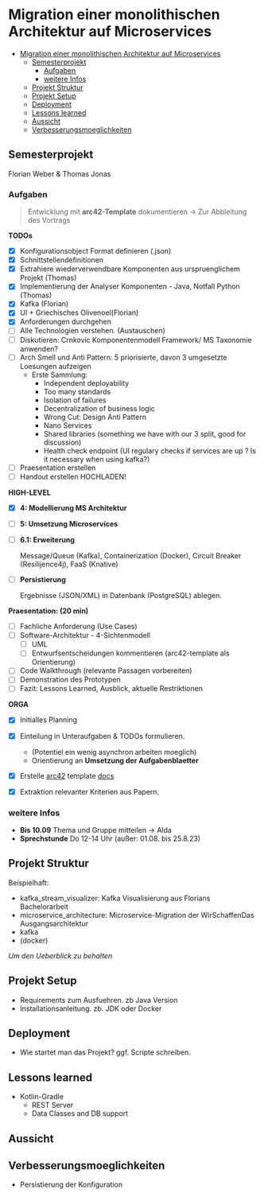 # Migration einer monolithischen Architektur auf Microservices

- [Migration einer monolithischen Architektur auf Microservices](#migration-einer-monolithischen-architektur-auf-microservices)
  - [Semesterprojekt](#semesterprojekt)
    - [Aufgaben](#aufgaben)
    - [weitere Infos](#weitere-infos)
  - [Projekt Struktur](#projekt-struktur)
  - [Projekt Setup](#projekt-setup)
  - [Deployment](#deployment)
  - [Lessons learned](#lessons-learned)
  - [Aussicht](#aussicht)
  - [Verbesserungsmoeglichkeiten](#verbesserungsmoeglichkeiten)

## Semesterprojekt

Florian Weber & Thomas Jonas


### Aufgaben

> Entwicklung mit **arc42-Template** dokumentieren -> Zur Abbleitung des Vortrags

**TODOs**

- [x] Konfigurationsobject Format definieren (.json)
- [x] Schnittstellendefinitionen
- [x] Extrahiere wiederverwendbare Komponenten aus urspruenglichem Projekt (Thomas)
- [x] Implementierung der Analyser Komponenten - Java, Notfall Python (Thomas)
- [x] Kafka (Florian)
- [x] UI + Griechisches Olivenoel(Florian)
- [x] Anforderungen durchgehen
- [ ] Alle Technologien verstehen. (Austauschen)
- [ ] Diskutieren: Crnkovic Komponentenmodell Framework/ MS Taxonomie anwenden?
- [ ] Arch Smell und Anti Pattern: 5 priorisierte, davon 3 umgesetzte Loesungen aufzeigen
  - Erste Sammlung:
    - Independent deployability
    - Too many standards
    - Isolation of failures
    - Decentralization of business logic
    - Wrong Cut: Design Anti Pattern
    - Nano Services
    - Shared libraries (something we have with our 3 split, good for discussion)
    - Health check endpoint (UI regulary checks if services are up ? Is it necessary when using kafka?)
- [ ] Praesentation erstellen
- [ ] Handout erstellen HOCHLADEN!

**HIGH-LEVEL**

- [x] **4: Modellierung MS Architektur**
- [ ] **5: Umsetzung Microservices**
- [ ] **6.1: Erweiterung**
    
    Message/Queue (Kafka), Containerization (Docker), Circuit Breaker (Resilijence4j), FaaS (Knative)
- [ ] **Persistierung**

    Ergebnisse (JSON/XML) in Datenbank (PostgreSQL) ablegen.

**Praesentation: (20 min)**

- [ ] Fachliche Anforderung (Use Cases)
- [ ] Software-Architektur - 4-Sichtenmodell
  - [ ] UML
  - [ ] Entwurfsentscheidungen kommentieren (arc42-template als Orientierung)
- [ ] Code Walkthrough (relevante Passagen vorbereiten)
- [ ] Demonstration des Prototypen
- [ ] Fazit: Lessons Learned, Ausblick, aktuelle Restriktionen

**ORGA**

- [x] Initialles Planning
- [x] Einteilung in Unteraufgaben & TODOs formulieren. 
  - (Potentiel ein wenig asynchron arbeiten moeglich)
  - Orientierung an **Umsetzung der Aufgabenblaetter**
- [x] Erstelle [arc42](https://arc42.org/overview) template [docs](./docs/arc42/)
- [x] Extraktion relevanter Kriterien aus Papern.



### weitere Infos

- **Bis 10.09** Thema und Gruppe mitteilen -> Alda
- **Sprechstunde** Do 12-14 Uhr (außer: 01.08. bis 25.8.23) 


## Projekt Struktur

Beispielhaft:

- kafka_stream_visualizer: Kafka Visualisierung aus Florians Bachelorarbeit
- microservice_architecture: Microservice-Migration der WirSchaffenDas Ausgangsarchitektur
- kafka
- (docker)

*Um den Ueberblick zu behalten*

## Projekt Setup

- Requirements zum Ausfuehren. zb Java Version
- Installationsanleitung. zb. JDK oder Docker

## Deployment

- Wie startet man das Projekt? ggf. Scripte schreiben.


## Lessons learned

- Kotlin-Gradle
  - REST Server
  - Data Classes and DB support


## Aussicht

## Verbesserungsmoeglichkeiten

- Persistierung der Konfiguration